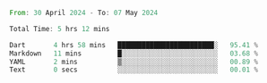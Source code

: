 <!--START_SECTION:waka-->

```rust
From: 30 April 2024 - To: 07 May 2024

Total Time: 5 hrs 12 mins

Dart       4 hrs 58 mins   ████████████████████████░   95.41 %
Markdown   11 mins         █░░░░░░░░░░░░░░░░░░░░░░░░   03.68 %
YAML       2 mins          ▒░░░░░░░░░░░░░░░░░░░░░░░░   00.89 %
Text       0 secs          ░░░░░░░░░░░░░░░░░░░░░░░░░   00.01 %
```

<!--END_SECTION:waka-->
